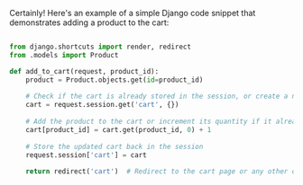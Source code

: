 <!-- Add Product o Cart using Session -->
Certainly! Here's an example of a simple Django code snippet that demonstrates adding a product to the cart:

```python

from django.shortcuts import render, redirect
from .models import Product

def add_to_cart(request, product_id):
    product = Product.objects.get(id=product_id)
    
    # Check if the cart is already stored in the session, or create a new one
    cart = request.session.get('cart', {})
    
    # Add the product to the cart or increment its quantity if it already exists
    cart[product_id] = cart.get(product_id, 0) + 1
    
    # Store the updated cart back in the session
    request.session['cart'] = cart
    
    return redirect('cart')  # Redirect to the cart page or any other desired page
```

